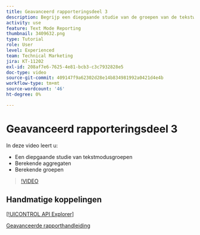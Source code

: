 ```yaml
---
title: Geavanceerd rapporteringsdeel 3
description: Begrijp een diepgaande studie van de groepen van de tekstwijze, berekende aggregaten, en berekende groeperingen.
activity: use
feature: Text Mode Reporting
thumbnail: 3409632.png
type: Tutorial
role: User
level: Experienced
team: Technical Marketing
jira: KT-11202
exl-id: 208af7e6-7625-4e81-bcb3-c3c7932828e5
doc-type: video
source-git-commit: 409147f9a62302d28e14b834981992a0421d4e4b
workflow-type: tm+mt
source-wordcount: '46'
ht-degree: 0%

---
```


# Geavanceerd rapporteringsdeel 3

In deze video leert u:

* Een diepgaande studie van tekstmodusgroepen
* Berekende aggregaten
* Berekende groepen

>[!VIDEO](https://video.tv.adobe.com/v/3409635/?quality=12&learn=on)

## Handmatige koppelingen

[[!UICONTROL API Explorer]](https://developer.adobe.com/workfront/api-explorer/)

[Geavanceerde rapporthandleiding](/help/assets/advanced-reporting-manual.pdf)
